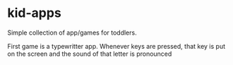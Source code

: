 # kid-apps

Simple collection of app/games for toddlers.

First game is a typewritter app. Whenever keys are pressed, that key is put on the screen and the sound of that letter is pronounced
